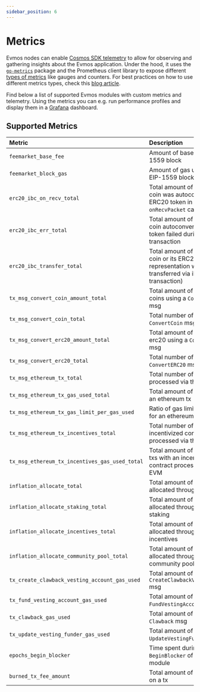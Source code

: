 ```yaml
---
sidebar_position: 6
---
```


# Metrics

Evmos nodes can enable [Cosmos SDK telemetry](https://docs.cosmos.network/main/learn/advanced/telemetry)
to allow for observing and gathering insights about the Evmos application.
Under the hood, it uses the [`go-metrics`](https://github.com/hashicorp/go-metrics) package
and the Prometheus client library to expose different [types of metrics](https://prometheus.io/docs/concepts/metric_types/)
like gauges and counters.
For best practices on how to use different metrics types,
check this [blog article](https://blog.pvincent.io/2017/12/prometheus-blog-series-part-2-metric-types/).

Find below a list of supported Evmos modules with custom metrics and telemetry.
Using the metrics you can e.g. run performance profiles
and display them in a [Grafana](https://grafana.com/) dashboard.

## Supported Metrics

| Metric                                         | Description                                                                                                  | Unit     | Type      |
| :--------------------------------------------- | :----------------------------------------------------------------------------------------------------------- | :------- | :-------- |
| `feemarket_base_fee`                           | Amount of base fee per EIP-1559 block                                                                        | token    | gauge     |
| `feemarket_block_gas`                          | Amount of gas used in an EIP-1559 block                                                                      | token    | gauge     |
| `erc20_ibc_on_recv_total`                      | Total amount of times an IBC coin was autoconverted to an ERC20 token in the ibc `onRecvPacket` callback     | transfer | counter   |
| `erc20_ibc_err_total`                          | Total amount of times an IBC coin autoconvertion to ERC20 token failed during an ibc transaction             | transfer | counter   |
| `erc20_ibc_transfer_total`                     | Total amount of times an IBC coin or its ERC20 representation was transferred via ibc (outgoing transaction) | transfer | counter   |
| `tx_msg_convert_coin_amount_total`             | Total amount of converted coins using a `ConvertCoin` msg                                                    | token    | counter   |
| `tx_msg_convert_coin_total`                    | Total number of txs with a `ConvertCoin` msg                                                                 | tx       | counter   |
| `tx_msg_convert_erc20_amount_total`            | Total amount of converted erc20 using a `ConvertERC20` msg                                                   | token    | counter   |
| `tx_msg_convert_erc20_total`                   | Total number of txs with a `ConvertERC20` msg                                                                | tx       | counter   |
| `tx_msg_ethereum_tx_total`                     | Total number of txs processed via the EVM                                                                    | tx       | counter   |
| `tx_msg_ethereum_tx_gas_used_total`            | Total amount of gas used by an ethereum tx                                                                   | gas      | counter   |
| `tx_msg_ethereum_tx_gas_limit_per_gas_used`    | Ratio of gas limit to gas used for an ethereum tx                                                            | ratio    | gauge     |
| `tx_msg_ethereum_tx_incentives_total`          | Total number of txs with an incentivized contract processed via the EVM                                      | tx       | counter   |
| `tx_msg_ethereum_tx_incentives_gas_used_total` | Total amount of gas used by txs with an incentivized contract processed via the EVM                          | gas      | counter   |
| `inflation_allocate_total`                     | Total amount of tokens allocated through inflation                                                           | token    | counter   |
| `inflation_allocate_staking_total`             | Total amount of tokens allocated through inflation to staking                                                | token    | counter   |
| `inflation_allocate_incentives_total`          | Total amount of tokens allocated through inflation to incentives                                             | token    | counter   |
| `inflation_allocate_community_pool_total`      | Total amount of tokens allocated through inflation to community pool                                         | token    | counter   |
| `tx_create_clawback_vesting_account_gas_used`  | Total amount of gas used by a `CreateClawbackVestingAccount` msg                                             | gas      | counter   |
| `tx_fund_vesting_account_gas_used`             | Total amount of gas used by a `FundVestingAccount` msg                                                       | gas      | counter   |
| `tx_clawback_gas_used`                         | Total amount of gas used by a `Clawback` msg                                                                 | gas      | counter   |
| `tx_update_vesting_funder_gas_used`            | Total amount of gas used by a `UpdateVestingFunder` msg                                                      | gas      | counter   |
| `epochs_begin_blocker`                         | Time spent during `BeginBlocker` of the `x/epochs` module                                                    | ms       | histogram |
| `burned_tx_fee_amount`                         | Total amount of fees burned on a tx                                                                          | token    | counter   |

